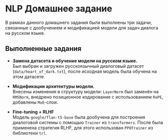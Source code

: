 # NLP Домашнее задание

В рамках данного домашнего задания были выполнены три задачи, 
связанные с дообучением и модификацией модели 
для задач диалога на русском языке.

## Выполненные задания

*  **Замена датасета и обучение модели на русском языке.** </br> Был выбран 
и загружен русскоязычный диалоговый датасет (`data/heart_of_dark.txt`), 
после исходная модель была обучена на этом датасете.

* **Модификации архитектуры модели.** </br>
Внесены изменения в структуру модели:
`LayerNorm` был заменён на `RMSNorm`, 
внедрено позиционное кодирование с использованием `RoPE`, 
добавлены `MoE`-слои.</br>

* **Fine-tuning + RLHF** </br>
Модель `google/flan-t5-base` была дообучена для построения диалоговой системы с 
помощью `Trainer` из `transformers`. После была применена стратегия RLHF, 
для этого использован `PPOTrainer` из библиотеки `trl`.
